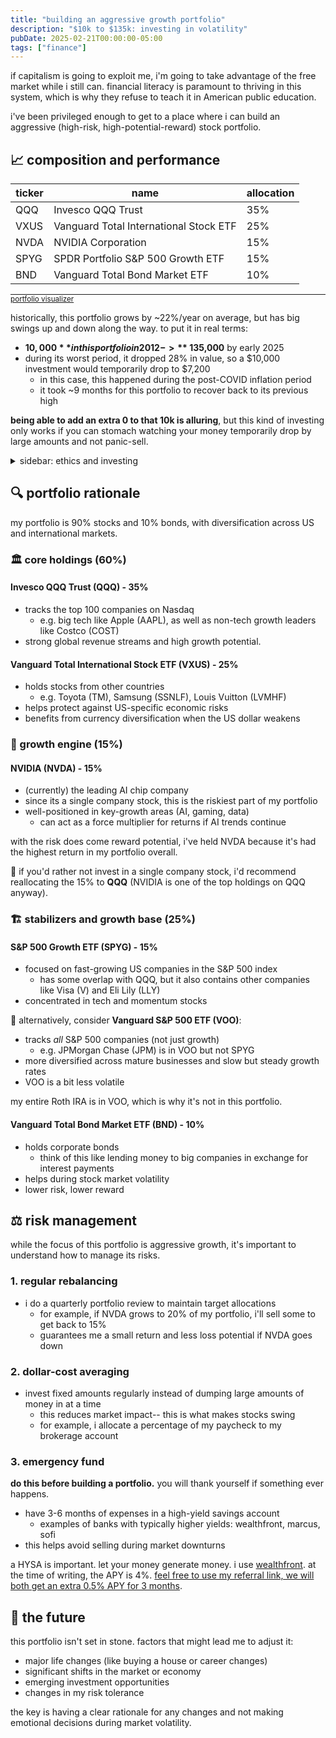 ```yaml
---
title: "building an aggressive growth portfolio"
description: "$10k to $135k: investing in volatility"
pubDate: 2025-02-21T00:00:00-05:00
tags: ["finance"]
---
```


if capitalism is going to exploit me, i'm going to take advantage of the free market while i still can. financial literacy is paramount to thriving in this system, which is why they refuse to teach it in American public education.

i've been privileged enough to get to a place where i can build an aggressive (high-risk, high-potential-reward) stock portfolio.

## 📈 composition and performance

| ticker | name                                   | allocation |
| ------ | -------------------------------------- | ---------- |
| QQQ    | Invesco QQQ Trust                      | 35%        |
| VXUS   | Vanguard Total International Stock ETF | 25%        |
| NVDA   | NVIDIA Corporation                     | 15%        |
| SPYG   | SPDR Portfolio S&P 500 Growth ETF      | 15%        |
| BND    | Vanguard Total Bond Market ETF         | 10%        |

<hr style="margin:0;"/>

<small>
  <a href="https://www.portfoliovisualizer.com/backtest-portfolio?s=y&sl=7mhB9YfNrUC1BXiA7d9hLt" target="_blank">
    portfolio visualizer
  </a>
</small>

historically, this portfolio grows by ~22%/year on average, but has big swings up and down along the way. to put it in real terms:

- **$10,000** in this portfolio in 2012 -> **~$135,000** by early 2025
- during its worst period, it dropped 28% in value, so a $10,000 investment would temporarily drop to $7,200
  - in this case, this happened during the post-COVID inflation period
  - it took ~9 months for this portfolio to recover back to its previous high

**being able to add an extra 0 to that 10k is alluring**, but this kind of investing only works if you can stomach watching your money temporarily drop by large amounts and not panic-sell.

<details>
<summary>
sidebar: ethics and investing
</summary>

when you buy broad market funds like these, you're buying pieces of hundreds or thousands of companies. many of these companies have practices or political stances you may not agree with. the unfortunate reality is that it's nearly impossible to invest without some connection to companies that conflict with your values.

### there is no ethical consumption under capitalism

whether you're purchasing products or investing in the market, you are participating in the same system. for every day i work, my taxed wages fund actions i personally never consented to or voted for. if i'm already forced to participate in this system, i am going to understand how to use its mechanisms to build security for myself and others.

financial security can help me actively participate more effectively in collective action.

</details>

## 🔍 portfolio rationale

my portfolio is 90% stocks and 10% bonds, with diversification across US and international markets.

### 🏛️ core holdings (60%)

#### Invesco QQQ Trust (QQQ) - 35%

- tracks the top 100 companies on Nasdaq
  - e.g. big tech like Apple (AAPL), as well as non-tech growth leaders like Costco (COST)
- strong global revenue streams and high growth potential.

#### Vanguard Total International Stock ETF (VXUS) - 25%

- holds stocks from other countries
  - e.g. Toyota (TM), Samsung (SSNLF), Louis Vuitton (LVMHF)
- helps protect against US-specific economic risks
- benefits from currency diversification when the US dollar weakens

### 🚀 growth engine (15%)

#### NVIDIA (NVDA) - 15%

- (currently) the leading AI chip company
- since its a single company stock, this is the riskiest part of my portfolio
- well-positioned in key-growth areas (AI, gaming, data)
  - can act as a force multiplier for returns if AI trends continue

with the risk does come reward potential, i've held NVDA because it's had the highest return in my portfolio overall.

🔄 if you'd rather not invest in a single company stock, i'd recommend reallocating the 15% to **QQQ** (NVIDIA is one of the top holdings on QQQ anyway).

### 🏗️ stabilizers and growth base (25%)

#### S&P 500 Growth ETF (SPYG) - 15%

- focused on fast-growing US companies in the S&P 500 index
  - has some overlap with QQQ, but it also contains other companies like Visa (V) and Eli Lily (LLY)
- concentrated in tech and momentum stocks

🔄 alternatively, consider **Vanguard S&P 500 ETF (VOO)**:

- tracks _all_ S&P 500 companies (not just growth)
  - e.g. JPMorgan Chase (JPM) is in VOO but not SPYG
- more diversified across mature businesses and slow but steady growth rates
- VOO is a bit less volatile

my entire Roth IRA is in VOO, which is why it's not in this portfolio.

#### Vanguard Total Bond Market ETF (BND) - 10%

- holds corporate bonds
  - think of this like lending money to big companies in exchange for interest payments
- helps during stock market volatility
- lower risk, lower reward

## ⚖️ risk management

while the focus of this portfolio is aggressive growth, it's important to understand how to manage its risks.

### 1. regular rebalancing

- i do a quarterly portfolio review to maintain target allocations
  - for example, if NVDA grows to 20% of my portfolio, i'll sell some to get back to 15%
  - guarantees me a small return and less loss potential if NVDA goes down

### 2. dollar-cost averaging

- invest fixed amounts regularly instead of dumping large amounts of money in at a time
  - this reduces market impact-- this is what makes stocks swing
  - for example, i allocate a percentage of my paycheck to my brokerage account

### 3. emergency fund

**do this before building a portfolio.** you will thank yourself if something ever happens.

- have 3-6 months of expenses in a high-yield savings account
  - examples of banks with typically higher yields: wealthfront, marcus, sofi
- this helps avoid selling during market downturns

a HYSA is important. let your money generate money. i use [wealthfront](https://www.wealthfront.com). at the time of writing, the APY is 4%. [feel free to use my referral link, we will both get an extra 0.5% APY for 3 months](https://www.wealthfront.com/c/affiliates/invited/AFFA-XA41-V5C5-SR0N).

## 🔮 the future

this portfolio isn't set in stone. factors that might lead me to adjust it:

- major life changes (like buying a house or career changes)
- significant shifts in the market or economy
- emerging investment opportunities
- changes in my risk tolerance

the key is having a clear rationale for any changes and not making emotional decisions during market volatility.
